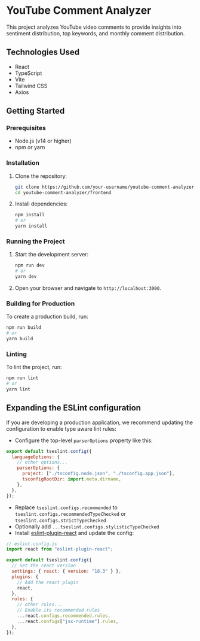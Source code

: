 # YouTube Comment Analyzer

This project analyzes YouTube video comments to provide insights into sentiment distribution, top keywords, and monthly comment distribution.

## Technologies Used

- React
- TypeScript
- Vite
- Tailwind CSS
- Axios

## Getting Started

### Prerequisites

- Node.js (v14 or higher)
- npm or yarn

### Installation

1. Clone the repository:

   ```sh
   git clone https://github.com/your-username/youtube-comment-analyzer.git
   cd youtube-comment-analyzer/frontend
   ```

2. Install dependencies:

   ```sh
   npm install
   # or
   yarn install
   ```

### Running the Project

1. Start the development server:

   ```sh
   npm run dev
   # or
   yarn dev
   ```

2. Open your browser and navigate to `http://localhost:3000`.

### Building for Production

To create a production build, run:

```sh
npm run build
# or
yarn build
```

### Linting

To lint the project, run:

```sh
npm run lint
# or
yarn lint
```

## Expanding the ESLint configuration

If you are developing a production application, we recommend updating the configuration to enable type aware lint rules:

- Configure the top-level `parserOptions` property like this:

```js
export default tseslint.config({
  languageOptions: {
    // other options...
    parserOptions: {
      project: ["./tsconfig.node.json", "./tsconfig.app.json"],
      tsconfigRootDir: import.meta.dirname,
    },
  },
});
```

- Replace `tseslint.configs.recommended` to `tseslint.configs.recommendedTypeChecked` or `tseslint.configs.strictTypeChecked`
- Optionally add `...tseslint.configs.stylisticTypeChecked`
- Install [eslint-plugin-react](https://github.com/jsx-eslint/eslint-plugin-react) and update the config:

```js
// eslint.config.js
import react from "eslint-plugin-react";

export default tseslint.config({
  // Set the react version
  settings: { react: { version: "18.3" } },
  plugins: {
    // Add the react plugin
    react,
  },
  rules: {
    // other rules...
    // Enable its recommended rules
    ...react.configs.recommended.rules,
    ...react.configs["jsx-runtime"].rules,
  },
});
```
